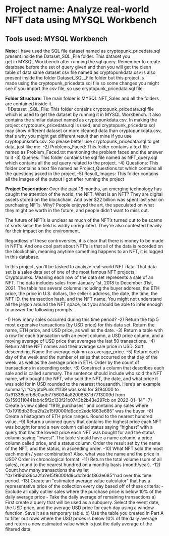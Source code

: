 # Project name: Analyze real-world NFT data using MYSQL Workbench

## Tools used: MYSQL Workbench

**Note:** I have used the SQL file dataset named as cryptopunk_pricedata.sql present inside the Dataset_SQL_File folder. This dataset you  
get in MYSQL Workbench after running the sql query. Remember to create database before the set of query given and then you will get the clean  
table of data same dataset csv file named as cryptopunkdata.csv is also present inside the folder Dataset_SQL_File folder but this project is  
made using the cryptopunk_pricedata.sql file so some changes you might see if you import the csv file, so use cryptopunk_pricedata.sql file.

**Folder Structure:** The main folder is MYSQL NFT_Sales and all the folders are contained inside it.  
-1)Dataset _SQL_File: This folder contains cryptopunk_pricedata.sql file which is used to get the dataset by running it in MYSQL Workbench.
   It also contains the similar dataset named as cryptopunkdata.csv. In making the project cryptopunk_pricedata.sql is used, and       cryptopunk_pricedata.sql may show different dataset or more cleaned data than cryptopunkdata.csv, that's why you might get different result than      mine if you use cryptopunkdata.csv. So please better use cryptopunk_pricedata.sql to get data, just like me.
-2) Problems_Faced: This folder contains a text file named as Problem_Faced.txt mentioning the problem faced and the answer to it
-3) Queries: This folder contains the sql file named as NFT_query.sql which contains all the sql query related to the project.
-4) Questions: This folder contains a text file named as Project_Questions.txt which contains all the questions asked in the project
-5) Result_Images: This folder contains all the images of the output i got after running the project

**Project Description:** Over the past 18 months, an emerging technology has caught the attention of the world; the NFT. What is an NFT? They are digital assets stored on the blockchain. And over $22 billion was spent last year on purchasing NFTs. Why? People enjoyed the art, the speculated on what they might be worth in the future, and people didn’t want to miss out. 

The future of NFT’s is unclear as much of the NFT’s turned out to be scams of sorts since the field is wildly unregulated. They’re also contested heavily for their impact on the environment.
 
Regardless of these controversies, it is clear that there is money to be made in NFT’s. And one cool part about NFT’s is that all of the data is recorded on the blockchain, meaning anytime something happens to an NFT, it is logged in this database. 
 
In this project, you’ll be tasked to analyze real-world NFT data. 
That data set is a sales data set of one of the most famous NFT projects, Cryptopunks. Meaning each row of the data set represents a sale of an NFT. The data includes sales from January 1st, 2018 to December 31st, 2021. The table has several columns including the buyer address, the ETH price, the price in U.S. dollars, the seller’s address, the date, the time, the NFT ID, the transaction hash, and the NFT name.
You might not understand all the jargon around the NFT space, but you should be able to infer enough to answer the following prompts.
 
-1) How many sales occurred during this time period? 
-2) Return the top 5 most expensive transactions (by USD price) for this data set. Return the name, ETH price, and USD price, as well as the date.
-3) Return a table with a row for each transaction with an event column, a USD price column, and a moving average of USD price that averages the last     50 transactions.
-4) Return all the NFT names and their average sale price in USD. Sort descending. Name the average column as average_price.
-5) Return each day of the week and the number of sales that occurred on that day of the week, as well as the average price in ETH. Order by the     count of transactions in ascending order.
-6) Construct a column that describes each sale and is called summary. The sentence should include who sold the NFT name, who bought the NFT, who     sold the NFT, the date, and what price it was sold for in USD rounded to the nearest thousandth.
   Here’s an example summary:
   “CryptoPunk #1139 was sold for $194000 to 0x91338ccfb8c0adb7756034a82008531d7713009d from 0x1593110441ab4c5f2c133f21b0743b2b43e297cb on 2022-01-      14”
-7) Create a view called “1919_purchases” and contains any sales where “0x1919db36ca2fa2e15f9000fd9cdc2edcf863e685” was the buyer.
-8) Create a histogram of ETH price ranges. Round to the nearest hundred value. 
-9) Return a unioned query that contains the highest price each NFT was bought for and a new column called status saying “highest” with a query that      has the lowest price each NFT was bought for and the status column saying “lowest”. The table should have a name column, a price column called       price, and a status column. Order the result set by the name of the NFT, and the status, in ascending order. 
-10) What NFT sold the most each month / year combination? Also, what was the name and the price in USD? Order in chronological format. 
-11) Return the total volume (sum of all sales), round to the nearest hundred on a monthly basis (month/year).
-12) Count how many transactions the wallet "0x1919db36ca2fa2e15f9000fd9cdc2edcf863e685"had over this time period.
-13) Create an “estimated average value calculator” that has a representative price of the collection every day based off of these criteria:
    - Exclude all daily outlier sales where the purchase price is below 10% of the daily average price
    - Take the daily average of remaining transactions
    a) First create a query that will be used as a subquery. Select the event date, the USD price, and the average USD price for each day using a         window function. Save it as a temporary table.
    b) Use the table you created in Part A to filter out rows where the USD prices is below 10% of the daily average and return a new estimated value     which is just the daily average of the filtered data.